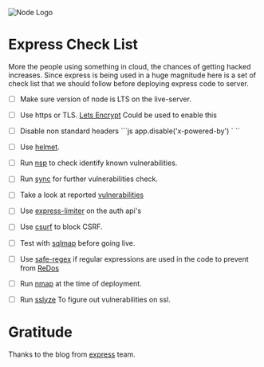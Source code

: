 ![Node Logo](https://upload.wikimedia.org/wikipedia/commons/7/7e/Node.js_logo_2015.svg)
# Express Check List #

More the people using something in cloud, the chances of getting hacked increases. Since express is being used in a huge magnitude
here is a set of check list that we should follow before deploying express code to server.

- [ ] Make sure version of node is LTS on the live-server.
- [ ] Use https or TLS. [Lets Encrypt](https://letsencrypt.org/) Could be used to enable this
- [ ] Disable non standard headers ```js app.disable('x-powered-by') ` `` 
- [ ] Use [helmet](https://www.npmjs.com/package/helmet).
- [ ] Run [nsp](https://www.npmjs.com/package/nsp) to check identify known vulnerabilities. 
- [ ] Run [sync](https://www.npmjs.com/package/snyk) for further vulnerabilities check.
- [ ] Take a look at reported [vulnerabilities](https://nodesecurity.io/advisories)
- [ ] Use [express-limiter](https://www.npmjs.com/package/express-limiter) on the auth api's
- [ ] Use [csurf](https://www.npmjs.com/package/csurf) to block CSRF.
- [ ] Test with [sqlmap](http://sqlmap.org/) before going live.
- [ ] Use [safe-regex](https://www.npmjs.com/package/safe-regex) if regular expressions are used in the code to prevent from [ReDos](https://www.owasp.org/index.php/Regular_expression_Denial_of_Service_-_ReDoS)
- [ ] Run [nmap](https://nmap.org/) at the time of deployment.
- [ ] Run [sslyze](https://github.com/nabla-c0d3/sslyze) To figure out vulnerabilities on ssl.


# Gratitude #
Thanks to the blog from [express](https://expressjs.com/en/advanced/best-practice-security.html) team.
